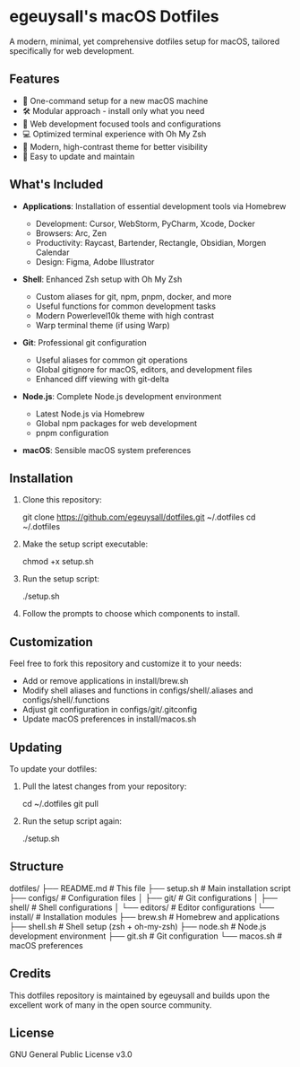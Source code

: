# egeuysall's macOS Dotfiles

A modern, minimal, yet comprehensive dotfiles setup for macOS, tailored specifically for web development.

## Features

- 🚀 One-command setup for a new macOS machine
- 🛠️ Modular approach - install only what you need
- 🧰 Web development focused tools and configurations
- 💻 Optimized terminal experience with Oh My Zsh
- 🎨 Modern, high-contrast theme for better visibility
- 🔄 Easy to update and maintain

## What's Included

- **Applications**: Installation of essential development tools via Homebrew
  - Development: Cursor, WebStorm, PyCharm, Xcode, Docker
  - Browsers: Arc, Zen
  - Productivity: Raycast, Bartender, Rectangle, Obsidian, Morgen Calendar
  - Design: Figma, Adobe Illustrator

- **Shell**: Enhanced Zsh setup with Oh My Zsh
  - Custom aliases for git, npm, pnpm, docker, and more
  - Useful functions for common development tasks
  - Modern Powerlevel10k theme with high contrast
  - Warp terminal theme (if using Warp)

- **Git**: Professional git configuration
  - Useful aliases for common git operations
  - Global gitignore for macOS, editors, and development files
  - Enhanced diff viewing with git-delta

- **Node.js**: Complete Node.js development environment
  - Latest Node.js via Homebrew
  - Global npm packages for web development
  - pnpm configuration

- **macOS**: Sensible macOS system preferences

## Installation

1. Clone this repository:
   
   git clone https://github.com/egeuysall/dotfiles.git ~/.dotfiles
   cd ~/.dotfiles

2. Make the setup script executable:
   
   chmod +x setup.sh

3. Run the setup script:
   
   ./setup.sh

4. Follow the prompts to choose which components to install.

## Customization

Feel free to fork this repository and customize it to your needs:

- Add or remove applications in install/brew.sh
- Modify shell aliases and functions in configs/shell/.aliases and configs/shell/.functions
- Adjust git configuration in configs/git/.gitconfig
- Update macOS preferences in install/macos.sh

## Updating

To update your dotfiles:

1. Pull the latest changes from your repository:
   
   cd ~/.dotfiles
   git pull

2. Run the setup script again:
   
   ./setup.sh

## Structure

dotfiles/
├── README.md           # This file
├── setup.sh            # Main installation script
├── configs/            # Configuration files
│   ├── git/            # Git configurations
│   ├── shell/          # Shell configurations
│   └── editors/        # Editor configurations
└── install/            # Installation modules
    ├── brew.sh         # Homebrew and applications
    ├── shell.sh        # Shell setup (zsh + oh-my-zsh)
    ├── node.sh         # Node.js development environment
    ├── git.sh          # Git configuration
    └── macos.sh        # macOS preferences

## Credits

This dotfiles repository is maintained by egeuysall and builds upon the excellent work of many in the open source community.

## License

GNU General Public License v3.0
